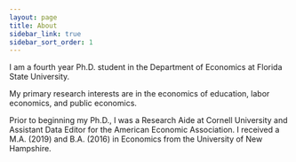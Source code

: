 ```yaml
---
layout: page
title: About
sidebar_link: true
sidebar_sort_order: 1
---
```

I am a fourth year Ph.D. student in the Department of Economics at Florida State University. 

My primary research interests are in the economics of education, labor economics, and public economics. 

Prior to beginning my Ph.D., I was a Research Aide at Cornell University and Assistant Data Editor for the American Economic Association. I received a M.A. (2019) and B.A. (2016) in Economics from the University of New Hampshire.
